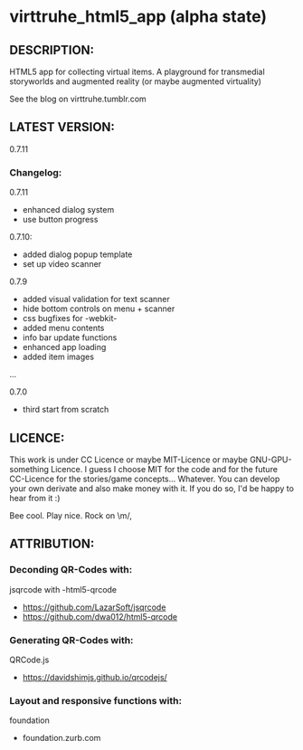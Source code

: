 # virttruhe_html5_app (alpha state)

## DESCRIPTION:
HTML5 app for collecting virtual items. A playground for transmedial storyworlds and augmented reality (or maybe augmented virtuality) 

See the blog on virttruhe.tumblr.com

## LATEST VERSION:
0.7.11

### Changelog:
0.7.11
- enhanced dialog system
- use button progress

0.7.10: 
- added dialog popup template
- set up video scanner

0.7.9
- added visual validation for text scanner
- hide bottom controls on menu + scanner
- css bugfixes for -webkit-
- added menu contents
- info bar update functions
- enhanced app loading
- added item images

...

0.7.0
- third start from scratch

## LICENCE:
This work is under CC Licence or maybe MIT-Licence or maybe GNU-GPU-something Licence.
I guess I choose MIT for the code and for the future CC-Licence for the stories/game concepts...
Whatever. You can develop your own derivate and also make money with it. If you do so, I'd be happy to hear from it :)

Bee cool. Play nice. Rock on \m/,

## ATTRIBUTION:
### Deconding QR-Codes with:
jsqrcode with -html5-qrcode
- https://github.com/LazarSoft/jsqrcode
- https://github.com/dwa012/html5-qrcode

### Generating QR-Codes with:
QRCode.js
- https://davidshimjs.github.io/qrcodejs/

### Layout and responsive functions with:
foundation
- foundation.zurb.com